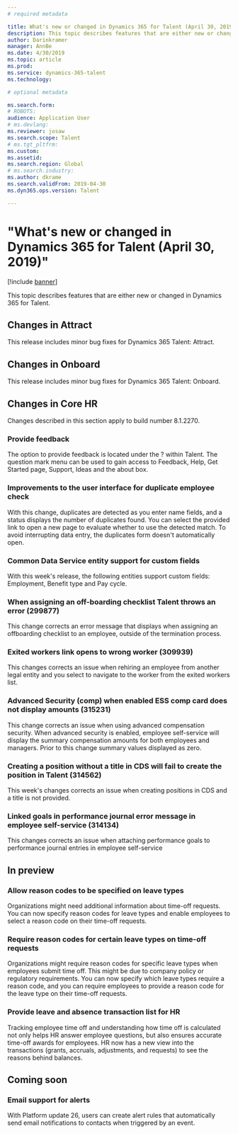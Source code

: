 ```yaml
---
# required metadata

title: What's new or changed in Dynamics 365 for Talent (April 30, 2019)
description: This topic describes features that are either new or changed in Microsoft Dynamics 365 for Talent.
author: Darinkramer
manager: AnnBe
ms.date: 4/30/2019
ms.topic: article
ms.prod: 
ms.service: dynamics-365-talent
ms.technology: 

# optional metadata

ms.search.form: 
# ROBOTS: 
audience: Application User
# ms.devlang: 
ms.reviewer: josaw
ms.search.scope: Talent
# ms.tgt_pltfrm: 
ms.custom: 
ms.assetid: 
ms.search.region: Global
# ms.search.industry: 
ms.author: dkrame
ms.search.validFrom: 2019-04-30
ms.dyn365.ops.version: Talent

---
```

# "What's new or changed in Dynamics 365 for Talent (April 30, 2019)"

[!include [banner](includes/banner.md)]

This topic describes features that are either new or changed in Dynamics 365 for Talent.

## Changes in Attract
This release includes minor bug fixes for Dynamics 365 Talent: Attract.

## Changes in Onboard
This release includes minor bug fixes for Dynamics 365 Talent: Onboard.

## Changes in Core HR
Changes described in this section apply to build number 8.1.2270.

### Provide feedback
The option to provide feedback is located under the ? within Talent. The question mark menu can be used to gain access to Feedback, Help, Get Started page, Support, Ideas and the about box. 

### Improvements to the user interface for duplicate employee check
With this change, duplicates are detected as you enter name fields, and a status displays the number of duplicates found. You can select the provided link to open a new page to evaluate whether to use the detected match. To avoid interrupting data entry, the duplicates form doesn't automatically open.

### Common Data Service entity support for custom fields
With this week's release, the following entities support custom fields: Employment, Benefit type and Pay cycle.

### When assigning an off-boarding checklist Talent throws an error (299877)
This change corrects an error message that displays when assigning an offboarding checklist to an employee, outside of the termination process.

### Exited workers link opens to wrong worker (309939)
This changes corrects an issue when rehiring an employee from another legal entity and you select to navigate to the worker from the exited workers list.      

### Advanced Security (comp) when enabled ESS comp card does not display amounts (315231)
This change corrects an issue when using advanced compensation security. When advanced security is enabled, employee self-service will display the summary compensation amounts for both employees and managers. Prior to this change summary values displayed as zero. 

### Creating a position without a title in CDS will fail to create the position in Talent (314562)
This week's changes corrects an issue when creating positions in CDS and a title is not provided.

### Linked goals in performance journal error message in employee self-service (314134)
This changes corrects an issue when attaching performance goals to performance journal entries in employee self-service

## In preview

### Allow reason codes to be specified on leave types
Organizations might need additional information about time-off requests. You can now specify reason codes for leave types and enable employees to select a reason code on their time-off requests.

### Require reason codes for certain leave types on time-off requests
Organizations might require reason codes for specific leave types when employees submit time off. This might be due to company policy or regulatory requirements. You can now specify which leave types require a reason code, and you can require employees to provide a reason code for the leave type on their time-off requests.

### Provide leave and absence transaction list for HR
Tracking employee time off and understanding how time off is calculated not only helps HR answer employee questions, but also ensures accurate time-off awards for employees. HR now has a new view into the transactions (grants, accruals, adjustments, and requests) to see the reasons behind balances.

## Coming soon

### Email support for alerts
With Platform update 26, users can create alert rules that automatically send email notifications to contacts when triggered by an event.

